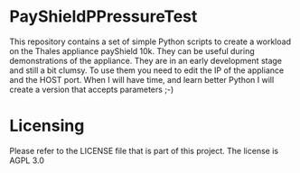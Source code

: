 # PayShieldPPressureTest
This repository contains a set of simple Python scripts to create a workload on the Thales appliance payShield 10k.
They can be useful during demonstrations of the appliance.
They are in an early development stage and still a bit clumsy.
To use them you need to edit the IP of the appliance and the HOST port.
When I will have time, and learn better Python I will create a version that accepts parameters ;-)

# Licensing
Please refer to the LICENSE file that is part of this project.
The license is AGPL 3.0


